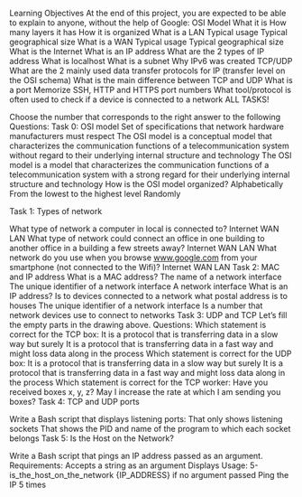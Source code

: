 Learning Objectives
At the end of this project, you are expected to be able to explain to anyone, without the help of Google:
OSI Model
What it is
How many layers it has
How it is organized
What is a LAN
Typical usage
Typical geographical size
What is a WAN
Typical usage
Typical geographical size
What is the Internet
What is an IP address
What are the 2 types of IP address
What is localhost
What is a subnet
Why IPv6 was created
TCP/UDP
What are the 2 mainly used data transfer protocols for IP (transfer level on the OSI schema)
What is the main difference between TCP and UDP
What is a port
Memorize SSH, HTTP and HTTPS port numbers
What tool/protocol is often used to check if a device is connected to a network
ALL TASKS!

Choose the number that corresponds to the right answer to the following Questions:
Task 0: OSI model
Set of specifications that network hardware manufacturers must respect
The OSI model is a conceptual model that characterizes the communication functions of a telecommunication system without regard to their underlying internal structure and technology
The OSI model is a model that characterizes the communication functions of a telecommunication system with a strong regard for their underlying internal structure and technology
How is the OSI model organized?
Alphabetically
From the lowest to the highest level
Randomly


Task 1: Types of network

What type of network a computer in local is connected to?
Internet
WAN
LAN
What type of network could connect an office in one building to another office in a building a few streets away?
Internet
WAN
LAN
What network do you use when you browse www.google.com from your smartphone (not connected to the Wifi)?
Internet
WAN
LAN
Task 2: MAC and IP address
What is a MAC address?
The name of a network interface
The unique identifier of a network interface
A network interface
What is an IP address?
Is to devices connected to a network what postal address is to houses
The unique identifier of a network interface
Is a number that network devices use to connect to networks
Task 3: UDP and TCP
Let’s fill the empty parts in the drawing above.
Questions:
Which statement is correct for the TCP box:
It is a protocol that is transferring data in a slow way but surely
It is a protocol that is transferring data in a fast way and might loss data along in the process
Which statement is correct for the UDP box:
It is a protocol that is transferring data in a slow way but surely
It is a protocol that is transferring data in a fast way and might loss data along in the process
Which statement is correct for the TCP worker:
Have you received boxes x, y, z?
May I increase the rate at which I am sending you boxes?
Task 4: TCP and UDP ports

Write a Bash script that displays listening ports:
That only shows listening sockets
That shows the PID and name of the program to which each socket belongs
Task 5: Is the Host on the Network?

Write a Bash script that pings an IP address passed as an argument.
Requirements:
Accepts a string as an argument
Displays Usage: 5-is_the_host_on_the_network {IP_ADDRESS} if no argument passed
Ping the IP 5 times
